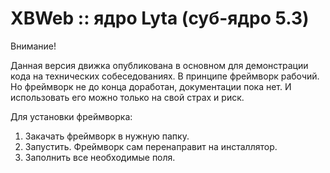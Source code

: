 # XBWeb :: ядро Lyta (суб-ядро 5.3)

Внимание!

Данная версия движка опубликована в основном для демонстрации кода на технических собеседованиях. В принципе фреймворк рабочий. Но фреймворк не до конца доработан, документации пока нет. И использовать его можно только на свой страх и риск.

Для установки фреймворка:

1. Закачать фреймворк в нужную папку.
2. Запустить. Фреймворк сам перенаправит на инсталлятор.
3. Заполнить все необходимые поля.
